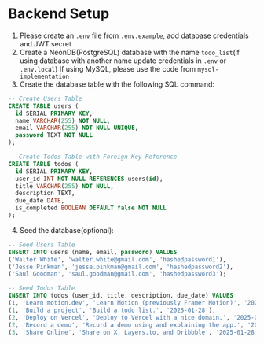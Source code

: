 # Backend Setup

1. Please create an `.env` file from `.env.example`, add database credentials and JWT secret
2. Create a NeonDB(PostgreSQL) database with the name `todo_list`(if using database with another name update credentials in `.env` or `.env.local`)
   If using MySQL, please use the code from `mysql-implementation`
3. Create the database table with the following SQL command:

```sql
-- Create Users Table
CREATE TABLE users (
  id SERIAL PRIMARY KEY,
  name VARCHAR(255) NOT NULL,
  email VARCHAR(255) NOT NULL UNIQUE,
  password TEXT NOT NULL
);

-- Create Todos Table with Foreign Key Reference
CREATE TABLE todos (
  id SERIAL PRIMARY KEY,
  user_id INT NOT NULL REFERENCES users(id),
  title VARCHAR(255) NOT NULL,
  description TEXT,
  due_date DATE,
  is_completed BOOLEAN DEFAULT false NOT NULL
);
```

4. Seed the database(optional):

```sql
-- Seed Users Table
INSERT INTO users (name, email, password) VALUES
('Walter White', 'walter.white@gmail.com', 'hashedpassword1'),
('Jesse Pinkman', 'jesse.pinkman@gmail.com', 'hashedpassword2'),
('Saul Goodman', 'saul.goodman@gmail.com', 'hashedpassword3');

-- Seed Todos Table
INSERT INTO todos (user_id, title, description, due_date) VALUES
(1, 'Learn motion.dev', 'Learn Motion (previously Framer Motion)', '2025-01-25'),
(1, 'Build a project', 'Build a todo list.', '2025-01-28'),
(2, 'Deploy on Vercel', 'Deploy to Vercel with a nice domain.', '2025-01-28'),
(2, 'Record a demo', 'Record a demo using and explaining the app.', '2025-01-28'),
(3, 'Share Online', 'Share on X, Layers.to, and Dribbble', '2025-01-28');

```
